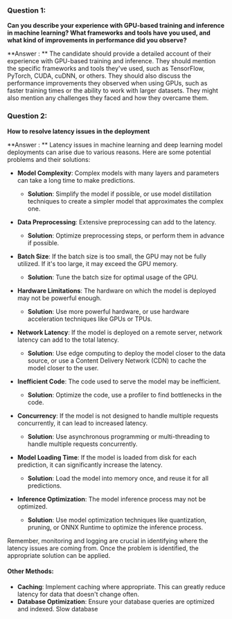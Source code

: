 ### Question 1:
**Can you describe your experience with GPU-based training and inference in machine learning? What frameworks and tools have you used, and what kind of improvements in performance did you observe?**

**Answer : **
The candidate should provide a detailed account of their experience with GPU-based training and inference. They should mention the specific frameworks and tools they've used, such as TensorFlow, PyTorch, CUDA, cuDNN, or others. They should also discuss the performance improvements they observed when using GPUs, such as faster training times or the ability to work with larger datasets. They might also mention any challenges they faced and how they overcame them.

### Question 2:
**How to resolve latency issues in the deployment**

**Answer : **
Latency issues in machine learning and deep learning model deployments can arise due to various reasons. Here are some potential problems and their solutions:

- **Model Complexity**: Complex models with many layers and parameters can take a long time to make predictions.
  - **Solution**: Simplify the model if possible, or use model distillation techniques to create a simpler model that approximates the complex one.

- **Data Preprocessing**: Extensive preprocessing can add to the latency.
  - **Solution**: Optimize preprocessing steps, or perform them in advance if possible.

- **Batch Size**: If the batch size is too small, the GPU may not be fully utilized. If it's too large, it may exceed the GPU memory.
  - **Solution**: Tune the batch size for optimal usage of the GPU.

- **Hardware Limitations**: The hardware on which the model is deployed may not be powerful enough.
  - **Solution**: Use more powerful hardware, or use hardware acceleration techniques like GPUs or TPUs.

- **Network Latency**: If the model is deployed on a remote server, network latency can add to the total latency.
  - **Solution**: Use edge computing to deploy the model closer to the data source, or use a Content Delivery Network (CDN) to cache the model closer to the user.

- **Inefficient Code**: The code used to serve the model may be inefficient.
  - **Solution**: Optimize the code, use a profiler to find bottlenecks in the code.

- **Concurrency**: If the model is not designed to handle multiple requests concurrently, it can lead to increased latency.
  - **Solution**: Use asynchronous programming or multi-threading to handle multiple requests concurrently.

- **Model Loading Time**: If the model is loaded from disk for each prediction, it can significantly increase the latency.
  - **Solution**: Load the model into memory once, and reuse it for all predictions.

- **Inference Optimization**: The model inference process may not be optimized.
  - **Solution**: Use model optimization techniques like quantization, pruning, or ONNX Runtime to optimize the inference process.

Remember, monitoring and logging are crucial in identifying where the latency issues are coming from. Once the problem is identified, the appropriate solution can be applied.

#### Other Methods:

- **Caching**: Implement caching where appropriate. This can greatly reduce latency for data that doesn't change often.
- **Database Optimization**: Ensure your database queries are optimized and indexed. Slow database



